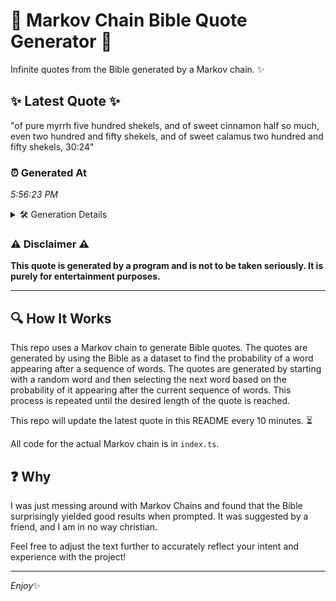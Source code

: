 # 📖 Markov Chain Bible Quote Generator 📖

Infinite quotes from the Bible generated by a Markov chain. ✨

## ✨ Latest Quote ✨
"of pure myrrh five hundred shekels, and of sweet cinnamon half so much, even two hundred and fifty shekels, and of sweet calamus two hundred and fifty shekels, 30:24"

### ⏰ Generated At
*5:56:23 PM*

<details>
    <summary>🛠️ Generation Details</summary>
    <p>
        <strong>🌱 Seed:</strong> of<br>
        <strong>🔄 Iterations:</strong> 28<br>
        <strong>📜 Context History:</strong><br>[ of ]: pure<br>[ of, pure ]: myrrh<br>[ of, pure, myrrh ]: five<br>[ of, pure, myrrh, five ]: hundred<br>[ of, pure, myrrh, five, hundred ]: shekels,<br>[ of, pure, myrrh, five, hundred, shekels, ]: and<br>[ pure, myrrh, five, hundred, shekels,, and ]: of<br>[ myrrh, five, hundred, shekels,, and, of ]: sweet<br>[ five, hundred, shekels,, and, of, sweet ]: cinnamon<br>[ hundred, shekels,, and, of, sweet, cinnamon ]: half<br>[ shekels,, and, of, sweet, cinnamon, half ]: so<br>[ and, of, sweet, cinnamon, half, so ]: much,<br>[ of, sweet, cinnamon, half, so, much, ]: even<br>[ sweet, cinnamon, half, so, much,, even ]: two<br>[ cinnamon, half, so, much,, even, two ]: hundred<br>[ half, so, much,, even, two, hundred ]: and<br>[ so, much,, even, two, hundred, and ]: fifty<br>[ much,, even, two, hundred, and, fifty ]: shekels,<br>[ even, two, hundred, and, fifty, shekels, ]: and<br>[ two, hundred, and, fifty, shekels,, and ]: of<br>[ hundred, and, fifty, shekels,, and, of ]: sweet<br>[ and, fifty, shekels,, and, of, sweet ]: calamus<br>[ fifty, shekels,, and, of, sweet, calamus ]: two<br>[ shekels,, and, of, sweet, calamus, two ]: hundred<br>[ and, of, sweet, calamus, two, hundred ]: and<br>[ of, sweet, calamus, two, hundred, and ]: fifty<br>[ sweet, calamus, two, hundred, and, fifty ]: shekels,<br>[ calamus, two, hundred, and, fifty, shekels, ]: 30:24<br>
    </p>
</details>

### ⚠️ Disclaimer ⚠️
**This quote is generated by a program and is not to be taken seriously. It is purely for entertainment purposes.**

---

## 🔍 How It Works

This repo uses a Markov chain to generate Bible quotes. The quotes are generated by using the Bible as a dataset to find the probability of a word appearing after a sequence of words. The quotes are generated by starting with a random word and then selecting the next word based on the probability of it appearing after the current sequence of words. This process is repeated until the desired length of the quote is reached.

This repo will update the latest quote in this README every 10 minutes. ⏳

All code for the actual Markov chain is in `index.ts`.

## ❓ Why

I was just messing around with Markov Chains and found that the Bible surprisingly yielded good results when prompted. 
It was suggested by a friend, and I am in no way christian.

Feel free to adjust the text further to accurately reflect your intent and experience with the project!

---

*Enjoy*✨
